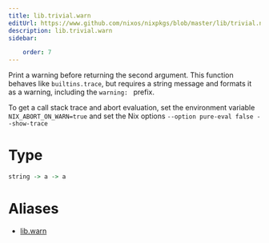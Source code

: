 ```yaml
---
title: lib.trivial.warn
editUrl: https://www.github.com/nixos/nixpkgs/blob/master/lib/trivial.nix#L472C10
description: lib.trivial.warn
sidebar:

    order: 7
---
```


Print a warning before returning the second argument. This function behaves
like `builtins.trace`, but requires a string message and formats it as a
warning, including the `warning: ` prefix.

To get a call stack trace and abort evaluation, set the environment variable
`NIX_ABORT_ON_WARN=true` and set the Nix options `--option pure-eval false --show-trace`

# Type

```haskell
string -> a -> a
```


# Aliases

- [lib.warn](/nix-doc-comments/reference/lib/lib-warn)


